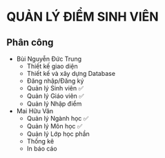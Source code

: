 # QUẢN LÝ ĐIỂM SINH VIÊN
## Phân công
- Bùi Nguyễn Đức Trung
  - Thiết kế giao diện
  - Thiết kế và xây dựng Database
  - Đăng nhập/Đăng ký
  - Quản lý Sinh viên :white_check_mark: 
  - Quản lý Giáo viên :white_check_mark: 
  - Quản lý Nhập điểm
- Mai Hữu Văn
  - Quản lý Ngành học :white_check_mark: 
  - Quản lý Môn học :white_check_mark: 
  - Quản lý Lớp học phần
  - Thống kê
  - In báo cáo
